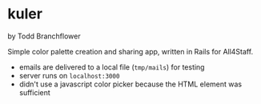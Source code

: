 # kuler

by Todd Branchflower

Simple color palette creation and sharing app, written in Rails for All4Staff.

- emails are delivered to a local file (`tmp/mails`) for testing
- server runs on `localhost:3000`
- didn't use a javascript color picker because the HTML element was sufficient
